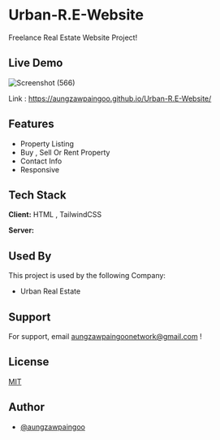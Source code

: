 
# Urban-R.E-Website

Freelance Real Estate Website Project!


    
## Live Demo 
![Screenshot (566)](https://user-images.githubusercontent.com/86042513/148639487-fa482b14-f0ad-485f-bf46-b4d6bb533c99.png)




  
Link : https://aungzawpaingoo.github.io/Urban-R.E-Website/

  
## Features

- Property Listing
- Buy , Sell Or Rent Property
- Contact Info 
- Responsive 

  
## Tech Stack

**Client:** HTML , TailwindCSS

**Server:** 

  
## Used By

This project is used by the following Company:

- Urban Real Estate 

  
## Support

For support, email aungzawpaingoonetwork@gmail.com !

  
## License

[MIT](https://choosealicense.com/licenses/mit/)

  
## Author

- [@aungzawpaingoo](https://github.com/aungzawpaingoo)

  
